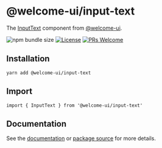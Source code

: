 # @welcome-ui/input-text

The [InputText](https://welcome-ui.com/components/input-text) component from [@welcome-ui](https://welcome-ui.com).

![npm bundle size](https://img.shields.io/bundlephobia/minzip/@welcome-ui/input-text) [![License](https://img.shields.io/npm/l/welcome-ui.svg)](https://github.com/WTTJ/welcome-ui/blob/master/LICENSE) [![PRs Welcome](https://img.shields.io/badge/PRs-welcome-mediumspringgreen.svg)](ttps://github.com/WTTJ/welcome-ui/blob/master/CONTRIBUTING.mdx)

## Installation

    yarn add @welcome-ui/input-text

## Import

    import { InputText } from '@welcome-ui/input-text'

## Documentation

See the [documentation](https://welcome-ui.com/components/input-text) or [package source](https://github.com/WTTJ/welcome-ui/tree/master/packages/InputText) for more details.

